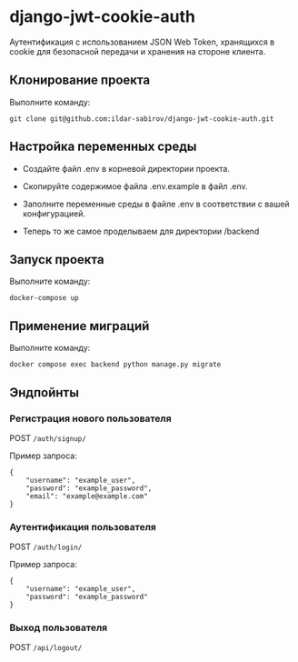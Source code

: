 # django-jwt-cookie-auth

Аутентификация с использованием JSON Web Token, хранящихся в cookie для безопасной передачи и хранения на стороне клиента.

## Клонирование проекта

Выполните команду:

```
git clone git@github.com:ildar-sabirov/django-jwt-cookie-auth.git
```

## Настройка переменных среды

- Создайте файл .env в корневой директории проекта.

- Скопируйте содержимое файла .env.example в файл .env.

- Заполните переменные среды в файле .env в соответствии с вашей конфигурацией.

- Теперь то же самое проделываем для директории /backend

## Запуск проекта

Выполните команду:

```
docker-compose up
```

## Применение миграций

Выполните команду:

```
docker compose exec backend python manage.py migrate 
```

## Эндпойнты

### Регистрация нового пользователя

POST `/auth/signup/`

Пример запроса:

```
{
    "username": "example_user",
    "password": "example_password",
    "email": "example@example.com"
}
```

### Аутентификация пользователя

POST `/auth/login/`

Пример запроса:

```
{
    "username": "example_user",
    "password": "example_password"
}
```

### Выход пользователя

POST `/api/logout/`

###